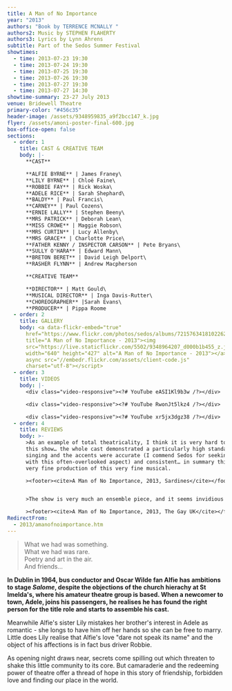 ```yaml
---
title: A Man of No Importance
year: "2013"
authors: "Book by TERRENCE MCNALLY "
authors2: Music by STEPHEN FLAHERTY
authors3: Lyrics by Lynn Ahrens
subtitle: Part of the Sedos Summer Festival
showtimes:
  - time: 2013-07-23 19:30
  - time: 2013-07-24 19:30
  - time: 2013-07-25 19:30
  - time: 2013-07-26 19:30
  - time: 2013-07-27 19:30
  - time: 2013-07-27 14:30
showtime-summary: 23-27 July 2013
venue: Bridewell Theatre
primary-color: "#456c35"
header-image: /assets/9348959835_a9f2bcc147_k.jpg
flyer: /assets/amoni-poster-final-600.jpg
box-office-open: false
sections:
  - order: 1
    title: CAST & CREATIVE TEAM
    body: |-
      **CAST**

      **ALFIE BYRNE** | James Franey\
      **LILY BYRNE** | Chloë Faine\
      **ROBBIE FAY** | Rick Woska\
      **ADELE RICE** | Sarah Shephard\
      **BALDY** | Paul Francis\
      **CARNEY** | Paul Cozens\
      **ERNIE LALLY** | Stephen Beeny\
      **MRS PATRICK** | Deborah Lean\
      **MISS CROWE** | Maggie Robson\
      **MRS CURTIN** | Lucy Allenby\
      **MRS GRACE** | Charlotte Price\
      **FATHER KENNY / INSPECTOR CARSON** | Pete Bryans\
      **SULLY O'HARA** | Edward Mann\
      **BRETON BERET** | David Leigh Delport\
      **RASHER FLYNN** | Andrew Macpherson

      **CREATIVE TEAM**

      **DIRECTOR** | Matt Gould\
      **MUSICAL DIRECTOR** | Inga Davis-Rutter\
      **CHOREOGRAPHER** |Sarah Evans\
      **PRODUCER** | Pippa Roome
  - order: 2
    title: GALLERY
    body: <a data-flickr-embed="true"
      href="https://www.flickr.com/photos/sedos/albums/72157634181022629"
      title="A Man of No Importance - 2013"><img
      src="https://live.staticflickr.com/5502/9348964207_d000b1b455_z.jpg"
      width="640" height="427" alt="A Man of No Importance - 2013"></a><script
      async src="//embedr.flickr.com/assets/client-code.js"
      charset="utf-8"></script>
  - order: 3
    title: VIDEOS
    body: |-
      <div class="video-responsive"><?# YouTube eASI1Kl9b3w /?></div>

      <div class="video-responsive"><?# YouTube RwonJt5lkz4 /?></div>

      <div class="video-responsive"><?# YouTube xr5jx3dgz38 /?></div>
  - order: 4
    title: REVIEWS
    body: >-
      >As an example of total theatricality, I think it is very hard to better
      this show… the whole cast demonstrated a particularly high standard of
      singing and the accents were accurate (I commend Sedos for seeking help
      with this often-overlooked aspect) and consistent… in summary this was a
      very fine production of this very fine musical.

      ><footer><cite>A Man of No Importance, 2013, Sardines</cite></footer>


      >The show is very much an ensemble piece, and it seems invidious to single out single performances, when there really isn’t a weak link in the cast… Congratulations to all involved.

      ><footer><cite>A Man of No Importance, 2013, The Gay UK</cite></footer>
RedirectFrom:
  - 2013/amanofnoimportance.htm
---
```

> What we had was something.\
> What we had was rare.\
> Poetry and art in the air.\
> And friends…

**In Dublin in 1964, bus conductor and Oscar Wilde fan Alfie has ambitions to stage *Salome*, despite the objections of the church hierachy at St Imelda's, where his amateur theatre group is based. When a newcomer to town, Adele, joins his passengers, he realises he has found the right person for the title role and starts to assemble his cast.**

Meanwhile Alfie's sister Lily mistakes her brother's interest in Adele as romantic - she longs to have him off her hands so she can be free to marry. Little does Lily realise that Alfie's love "dare not speak its name" and the object of his affections is in fact bus driver Robbie.

As opening night draws near, secrets come spilling out which threaten to shake this little community to its core. But camaraderie and the redeeming power of theatre offer a thread of hope in this story of friendship, forbidden love and finding our place in the world.